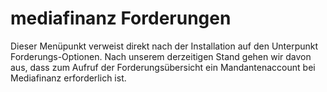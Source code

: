 # mediafinanz Forderungen 

Dieser Menüpunkt verweist direkt nach der Installation auf den Unterpunkt Forderungs-Optionen. Nach unserem derzeitigen Stand gehen wir davon aus, dass zum Aufruf der Forderungsübersicht ein Mandantenaccount bei Mediafinanz erforderlich ist.



